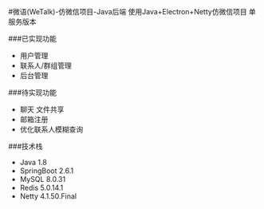 #微语(WeTalk)-仿微信项目-Java后端
使用Java+Electron+Netty仿微信项目 单服务版本

###已实现功能
- 用户管理
- 联系人/群组管理
- 后台管理

###待实现功能
- 聊天 文件共享
- 邮箱注册
- 优化联系人模糊查询

###技术栈
- Java 1.8
- SpringBoot 2.6.1
- MySQL 8.0.31
- Redis 5.0.14.1
- Netty 4.1.50.Final
